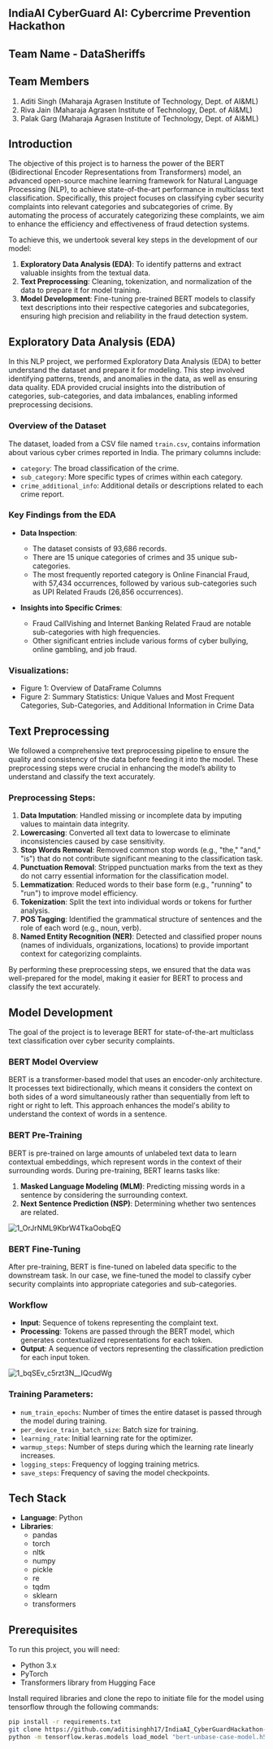 ## IndiaAI CyberGuard AI: Cybercrime Prevention Hackathon 
## Team Name - DataSheriffs 
## Team Members 

1. Aditi Singh (Maharaja Agrasen Institute of Technology, Dept. of AI&ML) 
2. Riva Jain (Maharaja Agrasen Institute of Technology, Dept. of AI&ML)
3. Palak Garg (Maharaja Agrasen Institute of Technology, Dept. of AI&ML)

## Introduction
The objective of this project is to harness the power of the BERT (Bidirectional Encoder Representations from Transformers) model, an advanced open-source machine learning framework for Natural Language Processing (NLP), to achieve state-of-the-art performance in multiclass text classification. Specifically, this project focuses on classifying cyber security complaints into relevant categories and subcategories of crime. By automating the process of accurately categorizing these complaints, we aim to enhance the efficiency and effectiveness of fraud detection systems.

To achieve this, we undertook several key steps in the development of our model:
1. **Exploratory Data Analysis (EDA)**: To identify patterns and extract valuable insights from the textual data.
2. **Text Preprocessing**: Cleaning, tokenization, and normalization of the data to prepare it for model training.
3. **Model Development**: Fine-tuning pre-trained BERT models to classify text descriptions into their respective categories and subcategories, ensuring high precision and reliability in the fraud detection system.

## Exploratory Data Analysis (EDA)

In this NLP project, we performed Exploratory Data Analysis (EDA) to better understand the dataset and prepare it for modeling. This step involved identifying patterns, trends, and anomalies in the data, as well as ensuring data quality. EDA provided crucial insights into the distribution of categories, sub-categories, and data imbalances, enabling informed preprocessing decisions.

### Overview of the Dataset
The dataset, loaded from a CSV file named `train.csv`, contains information about various cyber crimes reported in India. The primary columns include:
- `category`: The broad classification of the crime.
- `sub_category`: More specific types of crimes within each category.
- `crime_additional_info`: Additional details or descriptions related to each crime report.

### Key Findings from the EDA
- **Data Inspection**: 
  - The dataset consists of 93,686 records.
  - There are 15 unique categories of crimes and 35 unique sub-categories.
  - The most frequently reported category is Online Financial Fraud, with 57,434 occurrences, followed by various sub-categories such as UPI Related Frauds (26,856 occurrences).

- **Insights into Specific Crimes**: 
  - Fraud CallVishing and Internet Banking Related Fraud are notable sub-categories with high frequencies.
  - Other significant entries include various forms of cyber bullying, online gambling, and job fraud.

### Visualizations:
- Figure 1: Overview of DataFrame Columns
- Figure 2: Summary Statistics: Unique Values and Most Frequent Categories, Sub-Categories, and Additional Information in Crime Data

## Text Preprocessing

We followed a comprehensive text preprocessing pipeline to ensure the quality and consistency of the data before feeding it into the model. These preprocessing steps were crucial in enhancing the model’s ability to understand and classify the text accurately.

### Preprocessing Steps:
1. **Data Imputation**: Handled missing or incomplete data by imputing values to maintain data integrity.
2. **Lowercasing**: Converted all text data to lowercase to eliminate inconsistencies caused by case sensitivity.
3. **Stop Words Removal**: Removed common stop words (e.g., "the," "and," "is") that do not contribute significant meaning to the classification task.
4. **Punctuation Removal**: Stripped punctuation marks from the text as they do not carry essential information for the classification model.
5. **Lemmatization**: Reduced words to their base form (e.g., "running" to "run") to improve model efficiency.
6. **Tokenization**: Split the text into individual words or tokens for further analysis.
7. **POS Tagging**: Identified the grammatical structure of sentences and the role of each word (e.g., noun, verb).
8. **Named Entity Recognition (NER)**: Detected and classified proper nouns (names of individuals, organizations, locations) to provide important context for categorizing complaints.

By performing these preprocessing steps, we ensured that the data was well-prepared for the model, making it easier for BERT to process and classify the text accurately.

## Model Development

The goal of the project is to leverage BERT for state-of-the-art multiclass text classification over cyber security complaints.

### BERT Model Overview
BERT is a transformer-based model that uses an encoder-only architecture. It processes text bidirectionally, which means it considers the context on both sides of a word simultaneously rather than sequentially from left to right or right to left. This approach enhances the model's ability to understand the context of words in a sentence.

### BERT Pre-Training
BERT is pre-trained on large amounts of unlabeled text data to learn contextual embeddings, which represent words in the context of their surrounding words. During pre-training, BERT learns tasks like:
1. **Masked Language Modeling (MLM)**: Predicting missing words in a sentence by considering the surrounding context.
2. **Next Sentence Prediction (NSP)**: Determining whether two sentences are related.

![1_OrJrNML9KbrW4TkaOobqEQ](https://github.com/user-attachments/assets/08116a9d-4c0b-429e-9577-4e426a7227b7)


### BERT Fine-Tuning
After pre-training, BERT is fine-tuned on labeled data specific to the downstream task. In our case, we fine-tuned the model to classify cyber security complaints into appropriate categories and sub-categories.

### Workflow
- **Input**: Sequence of tokens representing the complaint text.
- **Processing**: Tokens are passed through the BERT model, which generates contextualized representations for each token.
- **Output**: A sequence of vectors representing the classification prediction for each input token.

![1_bqSEv_c5rzt3N__IQcudWg](https://github.com/user-attachments/assets/22adf9f6-d7db-4935-897d-f551b7db1495)

### Training Parameters:
- `num_train_epochs`: Number of times the entire dataset is passed through the model during training.
- `per_device_train_batch_size`: Batch size for training.
- `learning_rate`: Initial learning rate for the optimizer.
- `warmup_steps`: Number of steps during which the learning rate linearly increases.
- `logging_steps`: Frequency of logging training metrics.
- `save_steps`: Frequency of saving the model checkpoints.

## Tech Stack

- **Language**: Python
- **Libraries**: 
  - pandas
  - torch
  - nltk
  - numpy
  - pickle
  - re
  - tqdm
  - sklearn
  - transformers

## Prerequisites

To run this project, you will need:
- Python 3.x
- PyTorch
- Transformers library from Hugging Face

Install required libraries and clone the repo to initiate file for the model using tensorflow through the following commands:
```bash
pip install -r requirements.txt
git clone https://github.com/aditisinghh17/IndiaAI_CyberGuardHackathon-.git
python -m tensorflow.keras.models load_model "bert-unbase-case-model.h5"


